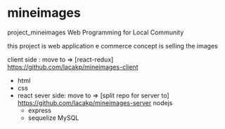 # mineimages
project_mineimages Web Programming for Local Community


this project is web application e commerce concept is selling the images

client side : move to => [react-redux] https://github.com/lacakp/mineimages-client
  - html
  - css
  - react
sever side: move to => [split repo for server to] https://github.com/lacakp/mineimages-server
  nodejs
    - express
    - sequelize
  MySQL
